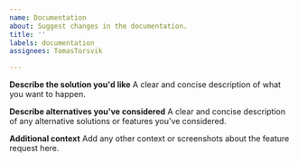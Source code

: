 ```yaml
---
name: Documentation
about: Suggest changes in the documentation.
title: ''
labels: documentation
assignees: TomasTorsvik

---
```


**Describe the solution you'd like**
A clear and concise description of what you want to happen.

**Describe alternatives you've considered**
A clear and concise description of any alternative solutions or features you've considered.

**Additional context**
Add any other context or screenshots about the feature request here.
